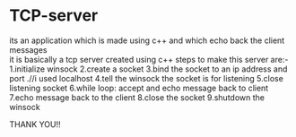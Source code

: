 # TCP-server
its an application which is made using c++  and which echo back the client messages  
it is basically a tcp server created using c++ 
steps to make this server are:-
1.initialize winsock
2.create a socket
3.bind the socket to an ip address and port .//i used localhost
4.tell the winsock the socket is for listening 
5.close listening socket
6.while loop: accept and echo message back to client 
7.echo message back to the client
8.close the socket
9.shutdown the winsock


THANK YOU!!
